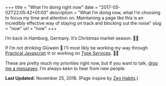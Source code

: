 +++
title = "What I’m doing right now"
date = "2017-05-02T22:05:42+01:00"
description = "What I’m doing now, what I’m choosing to focus my time and attention on. Maintaining a page like this is an incredibly effective way of staying on track and blocking out the noise"
slug = "now"
url = "now"
+++

I’m back in Hamburg, Germany. It’s Christmas market season. 🎄🎅

If I’m not drinking Glüwein 🍷 I’ll most likly be working my way through [Practical Javascript](https://watchandcode.com/p/practical-javascript) 🤓 or working on [Type Services](https://typeservices.co/). 👨‍🎨

These are pretty much my priorities right now, but if you want to talk, [drop me a messages](/contact/). I’m always keen to hear from new people.


**Last Updated:** November 25, 2018. (Page inspire by [Zen Habits](https://zenhabits.net/now/).)

